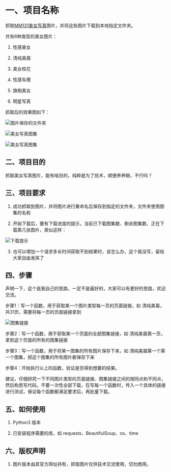 # 一、项目名称

抓取[MM131美女写真](http://www.mm131.com/)图片，并将这些图片下载到本地指定文件夹。

共有6种类型的美女图片：

1. 性感美女

2. 清纯美眉

3. 美女校花

4. 性感车模

5. 旗袍美女

6. 明星写真

抓取后的效果图如下：

![图片保存的文件夹](/images/)

![美女写真图集](/images/)

![美女写真图集](/images/)


## 二、项目目的

抓取美女写真图片，能有啥目的，纯粹是为了技术，顺便养养眼，不行吗？

## 三、项目要求

1. 成功抓取到图片，并将图片进行重命名后保存到指定的文件夹，文件夹使用图集的名称

2. 开始下载后，要有下载进度的提示，当前已下载图集数、剩余图集数、正在下载第几张图片，类似这样：

![下载提示](/images/)

3. 也可以增加一个请求多长时间获取不到结果时，该怎么办，这个我没写，留给大家自由发挥了

## 四、步骤

声明一下，这个是我自己的思路，一定不是最好的，大家可以有更好的思路，欢迎交流。

步骤1：写一个函数，用于获取某一个图片类型每一页的页面链接，如 清纯美眉，共31页，需要将每一页的页面链接拿到

![图集链接]()

步骤2：写一个函数，用于获取某一个页面的全部图集链接，如 清纯美眉第一页，拿到这个页面的所有的图集链接

步骤3：写一个函数，用于将某一图集的所有图片保存下来，如 清纯美眉第一个第一个图集，把这个图集的所有图片都保存下来

步骤4：开始执行以上的函数，验证是否得到想要的结果。

建议，仔细研究一下不同图片类型的页面链接、图集链接之间的相同点和不同点，然后构思写代码。不要一次性全部下载，在写每一个函数时，传入一个具体的链接进行测试，保证每个函数都满足要求后，再批量下载。

## 五、如何使用

1. Python3 版本

2. 已安装程序需要的库，如 requests、BeautifulSoup、os、time

## 六、版权声明

1. 图片版本由其官方网址持有，抓取图片仅供技术交流使用，切勿商用。


